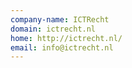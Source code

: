 ```yaml
---
company-name: ICTRecht
domain: ictrecht.nl
home: http://ictrecht.nl/
email: info@ictrecht.nl
---
```




